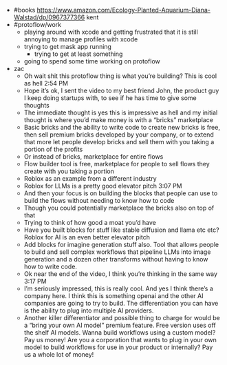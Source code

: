- #books https://www.amazon.com/Ecology-Planted-Aquarium-Diana-Walstad/dp/0967377366 kent
- #protoflow/work
	- playing around with xcode and getting frustrated that it is still annoying to manage profiles with xcode
	- trying to get mask app running
		- trying to get at least something
	- going to spend some time working on protoflow
- zac
	- Oh wait shit this protoflow thing is what you’re building? This is cool as hell
	  2:54 PM
	- Hope it’s ok, I sent the video to my best friend John, the product guy I keep doing startups with, to see if he has time to give some thoughts
	- The immediate thought is yes this is impressive as hell and my initial thought is where you’d make money is with a “bricks” marketplace
	- Basic bricks and the ability to write code to create new bricks is free, then sell premium bricks developed by your company, or to extend that more let people develop bricks and sell them with you taking a portion of the profits
	- Or instead of bricks, marketplace for entire flows
	- Flow builder tool is free, marketplace for people to sell flows they create with you taking a portion
	- Roblox as an example from a different industry
	- Roblox for LLMs is a pretty good elevator pitch
	  3:07 PM
	- And then your focus is on building the blocks that people can use to build the flows without needing to know how to code
	- Though you could potentially marketplace the bricks also on top of that
	- Trying to think of how good a moat you’d have
	- Have you built blocks for stuff like stable diffusion and llama etc etc? Roblox for AI is an even better elevator pitch
	- Add blocks for imagine generation stuff also. Tool that allows people to build and sell complex workflows that pipeline LLMs into image generation and a dozen other transforms without having to know how to write code.
	- Ok near the end of the video, I think you’re thinking in the same way
	  3:17 PM
	- I’m seriously impressed, this is really cool. And yes I think there’s a company here. I think this is something openai and the other AI companies are going to try to build. The differentiation you can have is the ability to plug into multiple AI providers.
	- Another killer differentiator and possible thing to charge for would be a “bring your own AI model” premium feature. Free version uses off the shelf AI models. Wanna build workflows using a custom model? Pay us money! Are you a corporation that wants to plug in your own model to build workflows for use in your product or internally? Pay us a whole lot of money!